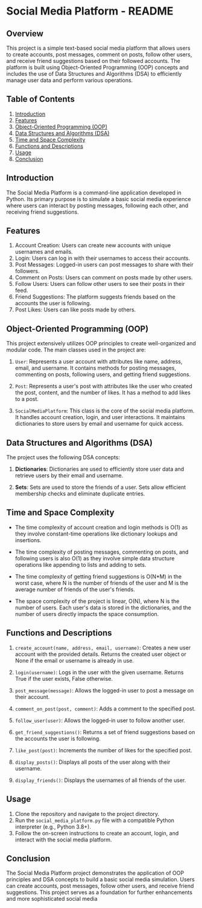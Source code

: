 # Social Media Platform - README

## Overview

This project is a simple text-based social media platform that allows users to create accounts, post messages, comment on posts, follow other users, and receive friend suggestions based on their followed accounts. The platform is built using Object-Oriented Programming (OOP) concepts and includes the use of Data Structures and Algorithms (DSA) to efficiently manage user data and perform various operations.

## Table of Contents

1. [Introduction](#introduction)
2. [Features](#features)
3. [Object-Oriented Programming (OOP)](#object-oriented-programming-oop)
4. [Data Structures and Algorithms (DSA)](#data-structures-and-algorithms-dsa)
5. [Time and Space Complexity](#time-and-space-complexity)
6. [Functions and Descriptions](#functions-and-descriptions)
7. [Usage](#usage)
8. [Conclusion](#conclusion)

## Introduction

The Social Media Platform is a command-line application developed in Python. Its primary purpose is to simulate a basic social media experience where users can interact by posting messages, following each other, and receiving friend suggestions.

## Features

1. Account Creation: Users can create new accounts with unique usernames and emails.
2. Login: Users can log in with their usernames to access their accounts.
3. Post Messages: Logged-in users can post messages to share with their followers.
4. Comment on Posts: Users can comment on posts made by other users.
5. Follow Users: Users can follow other users to see their posts in their feed.
6. Friend Suggestions: The platform suggests friends based on the accounts the user is following.
7. Post Likes: Users can like posts made by others.

## Object-Oriented Programming (OOP)

This project extensively utilizes OOP principles to create well-organized and modular code. The main classes used in the project are:

1. `User`: Represents a user account with attributes like name, address, email, and username. It contains methods for posting messages, commenting on posts, following users, and getting friend suggestions.

2. `Post`: Represents a user's post with attributes like the user who created the post, content, and the number of likes. It has a method to add likes to a post.

3. `SocialMediaPlatform`: This class is the core of the social media platform. It handles account creation, login, and user interactions. It maintains dictionaries to store users by email and username for quick access.

## Data Structures and Algorithms (DSA)

The project uses the following DSA concepts:

1. **Dictionaries**: Dictionaries are used to efficiently store user data and retrieve users by their email and username.

2. **Sets**: Sets are used to store the friends of a user. Sets allow efficient membership checks and eliminate duplicate entries.

## Time and Space Complexity

- The time complexity of account creation and login methods is O(1) as they involve constant-time operations like dictionary lookups and insertions.

- The time complexity of posting messages, commenting on posts, and following users is also O(1) as they involve simple data structure operations like appending to lists and adding to sets.

- The time complexity of getting friend suggestions is O(N*M) in the worst case, where N is the number of friends of the user and M is the average number of friends of the user's friends.

- The space complexity of the project is linear, O(N), where N is the number of users. Each user's data is stored in the dictionaries, and the number of users directly impacts the space consumption.

## Functions and Descriptions

1. `create_account(name, address, email, username)`: Creates a new user account with the provided details. Returns the created user object or None if the email or username is already in use.

2. `login(username)`: Logs in the user with the given username. Returns True if the user exists, False otherwise.

3. `post_message(message)`: Allows the logged-in user to post a message on their account.

4. `comment_on_post(post, comment)`: Adds a comment to the specified post.

5. `follow_user(user)`: Allows the logged-in user to follow another user.

6. `get_friend_suggestions()`: Returns a set of friend suggestions based on the accounts the user is following.

7. `like_post(post)`: Increments the number of likes for the specified post.

8. `display_posts()`: Displays all posts of the user along with their username.

9. `display_friends()`: Displays the usernames of all friends of the user.

## Usage

1. Clone the repository and navigate to the project directory.
2. Run the `social_media_platform.py` file with a compatible Python interpreter (e.g., Python 3.8+).
3. Follow the on-screen instructions to create an account, login, and interact with the social media platform.

## Conclusion

The Social Media Platform project demonstrates the application of OOP principles and DSA concepts to build a basic social media simulation. Users can create accounts, post messages, follow other users, and receive friend suggestions. This project serves as a foundation for further enhancements and more sophisticated social media

